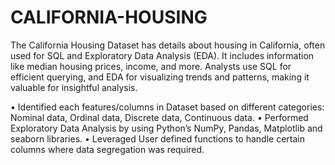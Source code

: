 # CALIFORNIA-HOUSING

The California Housing Dataset has details about housing in California, often used for SQL and Exploratory Data Analysis (EDA). It includes information like median housing prices, income, and more. Analysts use SQL for efficient querying, and EDA for visualizing trends and patterns, making it valuable for insightful analysis.

•	Identified each features/columns in Dataset based on different categories: Nominal data, Ordinal data, Discrete data, Continuous data.
       •	Performed Exploratory Data Analysis by using Python’s NumPy, Pandas, Matplotlib and seaborn libraries.
•	Leveraged User defined functions to handle certain columns where data segregation was required.
